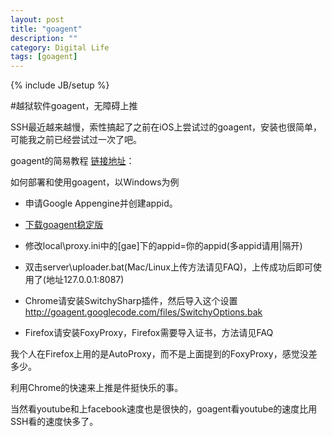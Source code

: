 ```yaml
---
layout: post
title: "goagent"
description: ""
category: Digital Life
tags: [goagent]
---
```

{% include JB/setup %}

#越狱软件goagent，无障碍上推

SSH最近越来越慢，索性搞起了之前在iOS上尝试过的goagent，安装也很简单，可能我之前已经尝试过一次了吧。

goagent的简易教程 [链接地址](https://code.google.com/p/goagent/)：

如何部署和使用goagent，以Windows为例

- 申请Google Appengine并创建appid。

- [下载goagent稳定版](http://code.google.com/p/goagent/)

- 修改local\proxy.ini中的[gae]下的appid=你的appid(多appid请用|隔开)

- 双击server\uploader.bat(Mac/Linux上传方法请见FAQ)，上传成功后即可使用了(地址127.0.0.1:8087)

- Chrome请安装SwitchySharp插件，然后导入这个设置 http://goagent.googlecode.com/files/SwitchyOptions.bak

- Firefox请安装FoxyProxy，Firefox需要导入证书，方法请见FAQ

我个人在Firefox上用的是AutoProxy，而不是上面提到的FoxyProxy，感觉没差多少。

利用Chrome的快速来上推是件挺快乐的事。

当然看youtube和上facebook速度也是很快的，goagent看youtube的速度比用SSH看的速度快多了。